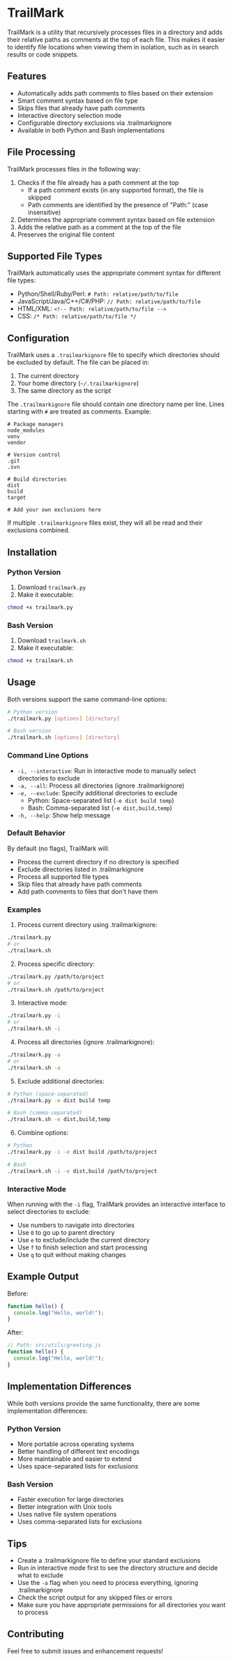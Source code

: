 # TrailMark

TrailMark is a utility that recursively processes files in a directory and adds their relative paths as comments at the top of each file. This makes it easier to identify file locations when viewing them in isolation, such as in search results or code snippets.

## Features

- Automatically adds path comments to files based on their extension
- Smart comment syntax based on file type
- Skips files that already have path comments
- Interactive directory selection mode
- Configurable directory exclusions via .trailmarkignore
- Available in both Python and Bash implementations

## File Processing

TrailMark processes files in the following way:

1. Checks if the file already has a path comment at the top
   - If a path comment exists (in any supported format), the file is skipped
   - Path comments are identified by the presence of "Path:" (case insensitive)
2. Determines the appropriate comment syntax based on file extension
3. Adds the relative path as a comment at the top of the file
4. Preserves the original file content

## Supported File Types

TrailMark automatically uses the appropriate comment syntax for different file types:

- Python/Shell/Ruby/Perl: `# Path: relative/path/to/file`
- JavaScript/Java/C++/C#/PHP: `// Path: relative/path/to/file`
- HTML/XML: `<!-- Path: relative/path/to/file -->`
- CSS: `/* Path: relative/path/to/file */`

## Configuration

TrailMark uses a `.trailmarkignore` file to specify which directories should be excluded by default. The file can be placed in:

1. The current directory
2. Your home directory (`~/.trailmarkignore`)
3. The same directory as the script

The `.trailmarkignore` file should contain one directory name per line. Lines starting with `#` are treated as comments. Example:

```plaintext
# Package managers
node_modules
venv
vendor

# Version control
.git
.svn

# Build directories
dist
build
target

# Add your own exclusions here
```

If multiple `.trailmarkignore` files exist, they will all be read and their exclusions combined.

## Installation

### Python Version

1. Download `trailmark.py`
2. Make it executable:

```bash
chmod +x trailmark.py
```

### Bash Version

1. Download `trailmark.sh`
2. Make it executable:

```bash
chmod +x trailmark.sh
```

## Usage

Both versions support the same command-line options:

```bash
# Python version
./trailmark.py [options] [directory]

# Bash version
./trailmark.sh [options] [directory]
```

### Command Line Options

- `-i, --interactive`: Run in interactive mode to manually select directories to exclude
- `-a, --all`: Process all directories (ignore .trailmarkignore)
- `-e, --exclude`: Specify additional directories to exclude
  - Python: Space-separated list (`-e dist build temp`)
  - Bash: Comma-separated list (`-e dist,build,temp`)
- `-h, --help`: Show help message

### Default Behavior

By default (no flags), TrailMark will:

- Process the current directory if no directory is specified
- Exclude directories listed in .trailmarkignore
- Process all supported file types
- Skip files that already have path comments
- Add path comments to files that don't have them

### Examples

1. Process current directory using .trailmarkignore:

```bash
./trailmark.py
# or
./trailmark.sh
```

2. Process specific directory:

```bash
./trailmark.py /path/to/project
# or
./trailmark.sh /path/to/project
```

3. Interactive mode:

```bash
./trailmark.py -i
# or
./trailmark.sh -i
```

4. Process all directories (ignore .trailmarkignore):

```bash
./trailmark.py -a
# or
./trailmark.sh -a
```

5. Exclude additional directories:

```bash
# Python (space-separated)
./trailmark.py -e dist build temp

# Bash (comma-separated)
./trailmark.sh -e dist,build,temp
```

6. Combine options:

```bash
# Python
./trailmark.py -i -e dist build /path/to/project

# Bash
./trailmark.sh -i -e dist,build /path/to/project
```

### Interactive Mode

When running with the `-i` flag, TrailMark provides an interactive interface to select directories to exclude:

- Use numbers to navigate into directories
- Use `0` to go up to parent directory
- Use `e` to exclude/include the current directory
- Use `f` to finish selection and start processing
- Use `q` to quit without making changes

## Example Output

Before:

```javascript
function hello() {
  console.log("Hello, world!");
}
```

After:

```javascript
// Path: src/utils/greeting.js
function hello() {
  console.log("Hello, world!");
}
```

## Implementation Differences

While both versions provide the same functionality, there are some implementation differences:

### Python Version

- More portable across operating systems
- Better handling of different text encodings
- More maintainable and easier to extend
- Uses space-separated lists for exclusions

### Bash Version

- Faster execution for large directories
- Better integration with Unix tools
- Uses native file system operations
- Uses comma-separated lists for exclusions

## Tips

- Create a .trailmarkignore file to define your standard exclusions
- Run in interactive mode first to see the directory structure and decide what to exclude
- Use the `-a` flag when you need to process everything, ignoring .trailmarkignore
- Check the script output for any skipped files or errors
- Make sure you have appropriate permissions for all directories you want to process

## Contributing

Feel free to submit issues and enhancement requests!
